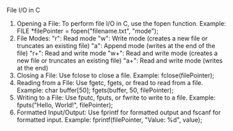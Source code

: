 File I/O in C
1. Opening a File:
To perform file I/O in C, use the fopen function.
Example: FILE *filePointer = fopen("filename.txt", "mode");
2. File Modes:
"r": Read mode
"w": Write mode (creates a new file or truncates an existing file)
"a": Append mode (writes at the end of the file)
"r+": Read and write mode
"w+": Read and write mode (creates a new file or truncates an existing file)
"a+": Read and write mode (writes at the end)
3. Closing a File:
Use fclose to close a file.
Example: fclose(filePointer);
4. Reading from a File:
Use fgetc, fgets, or fread to read from a file.
Example: char buffer[50]; fgets(buffer, 50, filePointer);
5. Writing to a File:
Use fputc, fputs, or fwrite to write to a file.
Example: fputs("Hello, World!", filePointer);
6. Formatted Input/Output:
Use fprintf for formatted output and fscanf for formatted input.
Example: fprintf(filePointer, "Value: %d", value);
